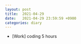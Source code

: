 ```yaml
---
layout: post
title:  2021-04-29
date:   2021-04-29 23:59:59 +0900
categories: diary
---
```


- [Work] coding 5 hours
